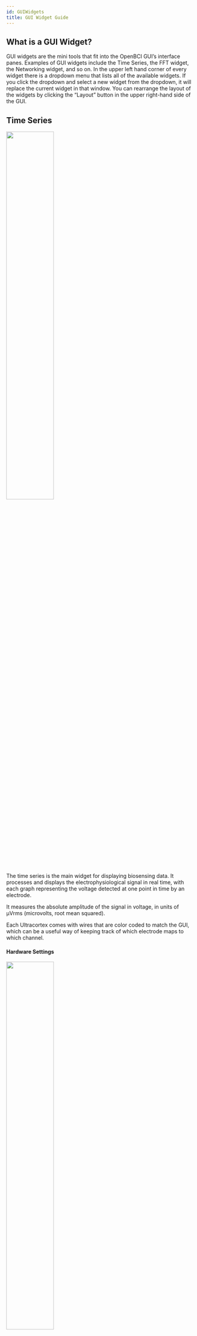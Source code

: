 ```yaml
---
id: GUIWidgets
title: GUI Widget Guide
---
```

## What is a GUI Widget?
GUI widgets are the mini tools that fit into the OpenBCI GUI’s interface panes. Examples of GUI widgets include the Time Series, the FFT widget, the Networking widget, and so on. In the upper left hand corner of every widget there is a dropdown menu that lists all of the available widgets. If you click the dropdown and select a new widget from the dropdown, it will replace the current widget in that window. You can rearrange the layout of the widgets by clicking the “Layout” button in the upper right-hand side of the GUI.


## Time Series
<img src="https://github.com/openbci-archive/Docs/blob/master/assets/images/GUI_TimeSeries.jpg?raw=true" width="50%">

The time series is the main widget for displaying biosensing data. It processes and displays the electrophysiological signal in real time, with each graph representing the voltage detected at one point in time by an electrode.

It measures the absolute amplitude of the signal in voltage, in units of μVrms (microvolts, root mean squared).

Each Ultracortex comes with wires that are color coded to match the GUI, which can be a useful way of keeping track of which electrode maps to which channel.

#### Hardware Settings

<img src="https://github.com/openbci-archive/Docs/blob/master/assets/images/GUI_HardwareSettings.png?raw=true" width="50%">

For Cyton users, clicking the Hardware Settings button opens a menu that allows you to fine tune the PGA Gain, Bias, and other hardware settings for each channel.

#### Other Settings

**Channel Buttons**: These buttons represent each connected electrode channel. You can toggle them on/off to control whether or not you want to collect data from that electrode.

**View Settings**:

*Vertical Scale* — Controls the range of μV displayed in the time series.
Note: Set to auto to avoid chopping off data and showing good peaks and troughs. Fine tune as necessary.

*Window* — Controls the amount of time that is shown in the series.

**Railed/Near Railed Warnings**:
These warnings show that there is no or poor signal, and that you need to check the electrodes to ensure that they are making good contact with your body.

**Impedance Check**:
Sends a test current down the pin to check impedance. Information is given in kΩ.
Note: Data will stop streaming automatically for the duration of the check.

## FFT Plot
<img src="https://github.com/openbci-archive/Docs/blob/master/assets/images/GUI_FTT.jpg?raw=true" width="50%">

This is a standard data visualization feature of biosensing tools. The x axis displays various frequencies, and the y-axis shows each frequency’s respective amplitudes in μV.  These amplitudes are displayed logarithmically by default — a reccommended setting — but you can alter this in the log/ln dropdown.

*Note: Each color in the FFT Plot is color coded to match the channels in the time series.*

## Accelerometer
<img src="https://github.com/openbci-archive/Docs/blob/master/assets/images/GUI_Accel.jpg?raw=true" width="50%">

Each OpenBCI board is fitted with a three-axis accelerometer, the data from which is streamed to this widget. This accelerometer measures the acceleration of the board itself on an xyz-axis.

**Axis Graph**: Displays relative xyz-acceleration at the current moment visually on a graph

**Timeline**: Displays relative xyz accelerations over time, color coded by axis.

## Head Plot
The head plot displays which regions of the head are experiencing the most activity. The deeper the red in a region, the more brain activity there is occuring in that region.  Contour lines are also shown in order to connect various regions of similar activity levels.

Each number on the digram corresponds to an electrode channel displayed in the time series widget. These numbers  correspond with the suggested assembly for the Ultracortex Mark IV, however each can be dragged to different locations for custom configurations.

### Default Node Placement
Based off of 10-20 model

| # | 10-20 Node |
|---|------------|
| 1 | Fp1        |
| 2 | Fp2        |
| 3 | C3         |
| 4 | C4         |
| 5 | P7/T5*     |
| 6 | P8/T6*     |
| 7 | O1         |
| 8 | O2         |


\* P7 and P8 are the new terminology for nodes T5 and T6

### Polarity
When compared to a reference, the pin inputs can produce a positive or negative value. Choosing "+/-" will display the true value as measured from the reference. So if the voltage is measured as lower than the reference, your value will appear negative (or blue), and if the voltage is measured to be higher the value will be positive.

<img src="https://github.com/openbci-archive/Docs/blob/master/assets/images/GUI_Headplot_both.jpg?raw=true" width="50%">

Alterntively, "+" will display only an absolute value, without regard to whether the signal was positive or negative.

<img src="https://github.com/openbci-archive/Docs/blob/master/assets/images/GUI_Headplot_pos.jpg?raw=true" width="50%">

## Focus Widget
The widget recognizes a focused mental state by looking at alpha and beta wave levels on channel 1 & 2. It is based on research supporting focused states aligning with alpha levels between 0.7-2.0 μV, and the beta levels between 0.0-0.7 μV. If your data is outside of this ratio, the algorithm states that you are not focused.

<img src="https://github.com/openbci-archive/Docs/blob/master/assets/images/GUI_Focus.jpg?raw=true" width="50%">

*For best results, try setting smooth to 0.98 in the FFT plot.

**Key Press**: When KeyPress is on, you can perform tasks and whenever you are focused, either your UP arrow or SPACE key will be pressed. Otherwise, it will be released.

**W_Focus Folder**: This folder contains the original data the focus widget was based on, and materials (including an example and instructions) regarding Arduino output.

## Band Power
<img src="https://github.com/openbci-archive/Docs/blob/master/assets/images/GUI_BandPower.jpg?raw=true" width="50%">

The band power widget shows the relative voltages of the various brain wave categories. Each type of brain wave represents a subset of frequencies, which represent different states of activity. The widget is a great "at-a-glance" look into your brain’s activity.

### Types of Waves
| Wave | Frequency (Hz)| Description |
|:------:|:--------------:| ------------|
| Gamma |  32-100 |Signifies heightened perception, learning and problem solving tasks, as well as alertness. It occurs when there is simueltaneous information processing from multiple parts of the brain.  |
| Beta | 13-32 | Signfies normal alert consciousness and active thinking. It occurs when one is focusing on work, solving a problem, learning a new concept, or engaging in active conversation.|
| Alpha |  8-13 |Signifies physical and mental relaxation. They occur when your eyes are closed, when one is being artistic, and during yoga. |
| Theta |  4-8      |Signifies deep relaxation, creativity, insight, reduced consciousness. They are picked up during day dreaming and deep meditation. |
| Delta | 0.5-4     |Signifies sleep, dreaming. Occurs when we enjoy restorative, deep, dreamless sleep.

## EMG
<img src="https://github.com/openbci-archive/Docs/blob/master/assets/images/GUI_EMG.jpg?raw=true" width="50%">

In a nutshell, we are trying to map the current flex of a muscle into the “comfortable flex range” of said muscle, and then represent that as a decimal between 0 and 1. In theory, if you relax, the value will be 0, and if you flex, the value will go to 1.

The current EMG strength is a collection of raw voltage values averaged (or smoothed) over a known window of time. The bigger the window your averaging over, the smoother the data. We establish an upper threshold (the outer dark blue circle of the circular visualizer) and a lower threshold (the inner dark blue circle) for the constantly updating “comfortable EMG range.” Then we’re mapping the current EMG (the filled circle that matches the color of the channel) value between the upper and lower thresholds.

This pseudo-analog mapped value is represented more clearly in the bar graph off to the right of each channel’s circular visualizer. The upper threshold is constantly creeping downwards and lower threshold is constantly creeping upwards until they get the Min ΔμV away from one another. This ensures that the overall system never creates an upper/lower flex range that is too big to influence with a muscle flex.

### Options
The drop-downs of the widget are designed to allow you to tweak the various parameters of this relationship. There are 4 drop-downs giving us control over 4 parameters:

**Smooth**: This is the size of the window. If we set this value at the smallest setting of 0.01 seconds (ie., lowering the smooth value), our data will be very jittery but responsive. Alternatively, if we increase the smooth and set our window to 2.0 seconds, the output will be very smooth but much less responsive.

**μV Limit**: This is a cutoff point for an allowable μV value in any individual data block. Any μV values above this number will be chopped off, and set to this upper μV limit. This is to prevent erratic blips in the data from substantially distorting the average. Sometimes dropped packets and rapid body movements can create large spikes that don’t correlate to muscle activity. This helps account for those issues.

**Creep**: This value indicates how quickly the upper μV limit creeps downward and how quickly the lower limit creeps upward. Notice that by adjusting this value, the upper threshold and lower threshold rings will approach each other more quickly. We generally recommend this to be slow. If this is too fast and we wait too long between muscle activations, the upper threshold will have crept very close to the lower threshold and the system will be hyper sensitive.

**Min ΔμV**: This value sets the minimum voltage range between the upper threshold and lower threshold. The upper threshold and lower threshold cannot get any closer than this. By making this value bigger, you will have to flex harder to go from 0 to 100% flex, after the thresholds have crept as close as they will get to one another (aka Min ΔμV).

## Networking
The networking widget allows the streaming of data to other apps. Keep scrolling for an explanation of the four data types: Serial, UDP, OSC, and LSL. To see how it can be used with our different apps, check out our [Software page](06Software/00-SoftwareLanding.md).

**Full details of all possible outputs can be found at the [GUI Networking Guide](https://docs.google.com/document/d/e/2PACX-1vR_4DXPTh1nuiOwWKwIZN3NkGP3kRwpP4Hu6fQmy3jRAOaydOuEI1jket6V4V6PG4yIG15H1N7oFfdV/pub).**

### Serial

<img src="https://github.com/openbci-archive/Docs/blob/master/assets/images/GUI_Serial.png?raw=true" width="70%">

Offers streaming of one data type. The data is sent sequentially, bit by bit, in consecutive packets. Serial is the main networking protocol that can be used when using OpenBCI with Arduino.

**Baud Rate**: The rate of data transfer in bits per second. This should correspond with the chosen baud rate for the receiving application.

**Port**: The port of the receiving device. For Arduino, for example, this will likely be "usbmodem" with a serial number attached.

### UDP

<img src="https://github.com/openbci-archive/Docs/blob/master/assets/images/GUI_UDP.png?raw=true" width="70%">

User Datagram Protocol is used primarily for establishing low-latency and loss-tolerating connections between applications on the internet. The UDP protocol allows for up to three different data sets to be sent to three different applications.


### LSL

<img src="https://github.com/openbci-archive/Docs/blob/master/assets/images/GUI_LSL.png?raw=true" width="70%">

Lab Streaming Layer is a system for synchronizing streaming data for live analysis or recording. LSL is a good way to send your OpenBCI stream to applications that can record or manipulate the data, such as [Matlab](06Software/02-CompatibleThirdPartySoftware/01-Matlab.md).

FFT data can now be sent over LSL, starting with [GUI v.4.1.5-beta.3.](https://github.com/OpenBCI/OpenBCI_GUI/releases)


For certain data types, it helps to change the `# Chan` to match the data type. Example: Focus is a single number output, so just set `# Chan` to 1. Here's a screenshot streaming 3 data types to Python:

![gui windows override high dpi scaling](../../assets/SoftwareImages/OpenBCISoftware/gui_lslStreaming_Example.png)<br>

You can find the [example Python script here](https://github.com/OpenBCI/OpenBCI_GUI/tree/master/Networking-Test-Kit). Note: You will need to do `pip install pylsl` if the dependency is not already installed.

### OSC
<img src="https://github.com/openbci-archive/Docs/blob/master/assets/images/GUI_OSC.png?raw=true" width="70%">

Open Sound Control is a protocol for networking sound synthesizers, computers, and other multimedia devices for purposes such as musical performance or show control. OSC's advantages include interoperability, accuracy, flexibility and enhanced organization and documentation.

OSC works with MaxMSP, PureData, and Resolume.

## SSVEP
<img src="https://github.com/openbci-archive/Docs/blob/master/assets/images/GUI_SSVEP.png?raw=true" width="70%">

The newest widget, SSVEP, is now in beta mode, for testing. It is included with [GUI v.4.1.5-beta.3](https://github.com/OpenBCI/OpenBCI_GUI/releases)

It offers up to four channels of SSVEP with a range of frequencies (see screenshot above). Each channel in the widget has a dropdown menu to select frequency.

For research applications of SSVEP, head to examples [here](https://link.springer.com/chapter/10.1007/978-3-642-21683-1_41) and [here.](https://www.nature.com/articles/s41598-018-32283-8)

## Playback Widget
<img src="https://github.com/openbci-archive/Docs/blob/master/assets/images/GUI_PlaybackHistory.png?raw=true" width="70%">

This Widget only appears when in playback mode. It allows you to select a different playback without having to “Stop System”. There is a button in the top right of the Widget that allows you to select any OpenBCI playback file (.txt or .csv). Selecting other types of files may cause an error.

## Pulse Widget
This widget will only show for Cyton in Live mode. It uses the Analog Read mode to get data from the pin marked D11 on the Cyton. Using this data, the widget will calculate the Beats per minute (BPM) and the Interbeat Interval (IBI). When using the Networking widget, this data type will send: BPM, Raw Signal, and IBI.

____

## Custom Widget

This tutorial shows you how to create your own custom widgets for the [OpenBCI GUI](https://github.com/OpenBCI/OpenBCI_GUI). In just a few easy steps you can have your own mini applications added to the dropdown menus of the OpenBCI GUI for running specialized applications in real-time. These widgets can tap directly into the main data structure of the OpenBCI GUI, so you can experiment with brain waves and other bio data right in the GUI.

#### Helpful Background Skills

* Knowledge of [Processing](https://processing.org/) or Java-based programming
* Experience with [running the OpenBCI GUI from the Processing IDE](06Software/01-OpenBCISoftware/01-OpenBCI_GUI.md#running-the-openbci-gui-from-the-processing-ide)
* [Developer Setup using Visual Studio Code or Processing](https://github.com/OpenBCI/OpenBCI_GUI/wiki/Developer-Setup)
* Alternatively, you can edit using [Atom with Processing packages](https://atom.io)


### Step 1 - Duplicate the W_template.pde file & rename

The [W_template.pde](https://github.com/OpenBCI/OpenBCI_GUI/blob/master/OpenBCI_GUI/W_Template.pde) file is designed to serve as a simple starting point for creating your own widgets. You'll want to start by duplicating this file and renaming it to something like W_myNewWidget.pde, where "myNewWidget" is something relevant to the purpose of your new widget! Try to adhere to the naming convention and put **W_** in front to make sure that all of your widgets end up next to one another in your project directory.

You need to remember to rename the class to make sure that it is a unique and not the same class as W_template.pde. The first uncommented line of your file should read:

```
class W_myNewWidget extends Widget {
```

### Step 2 - Add your new widget to the widgetManager.pde file

Before adding any fancy code that grabs ahold of local data structures, make sure you add your new widget to the [widgetManager.pde](https://github.com/OpenBCI/OpenBCI_GUI/blob/master/OpenBCI_GUI/WidgetManager.pde) file. By doing this, you make sure your new widget is added to the dropdown menu of each widget. This is helpful because now you can see what your doing as you add graphics to your widget as you continue to develop it.

Follow the protocol instantiating your widget globally by adding it here:

```
// MAKE YOUR WIDGET GLOBALLY
W_timeSeries w_timeSeries;
W_fft w_fft;
W_networking w_networking;
W_BandPower w_bandPower;
W_accelerometer w_accelerometer;
W_ganglionImpedance w_ganglionImpedance;
W_headPlot w_headPlot;
W_template w_template1;
W_emg w_emg;
W_openBionics w_openbionics;
W_Focus w_focus;
W_PulseSensor w_pulsesensor;
W_myNewWidget w_myNewWidget;
```

Then, make sure to "setup" your widget and add it to the array of all widgets by mimicing the setup code lines

```
  ...

  w_networking = new W_networking(_this);
  w_networking.setTitle("Networking");
  addWidget(w_networking, w);

  w_myNewWidget = new W_myNewWidget(_this);
  w_myNewWidget.setTitle("My New Widget");
  addWidget(w_myNewWidget, w);

  w_bandPower = new W_BandPower(_this);
  w_bandPower.setTitle("Band Power");
  addWidget(w_bandPower, w);

  ...
```

### Step 3 - Add dropdowns to control your widget, if needed

**Note:** before you can compile the GUI, you'll need to rename the global functions at the bottom of your W_myNewWidget.pde file so that they are different from the global functions at the bottom of W_template.pde. While running the GUI, these functions are automatically activated when the corresponding dropdown is activated in the nav of your widget. Make sure that string (ex: "Dropdown1") in the addDropdown function of the constructor is the exact same string as the name of your corresponding global function at the bottom of your .pde file. The index of the menu item selected is what is passed into the function (ie "int n").

```
//These functions need to be global! These functions are activated when an item from the corresponding dropdown is selected

void Dropdown1(int n){
  println("Item " + (n+1) + " selected from Dropdown 1");
  if(n==0){
    //do this
  } else if(n==1){
    //do this instead
  }

  closeAllDropdowns(); // do this at the end of all widget-activated functions to ensure proper widget interactivity ... we want to make sure a click makes the menu close
}

void Dropdown2(int n){
  println("Item " + (n+1) + " selected from Dropdown 2");
  closeAllDropdowns();
}

void Dropdown3(int n){
  println("Item " + (n+1) + " selected from Dropdown 3");
  closeAllDropdowns();
}
```

Run the GUI, and make sure you can see your new widget in the widget dropdown menu in the upper left corner of all widgets. If you don't see it, make sure you did the above steps properly.


### Step 4 - Design your custom widget

Explore how the  existing widgets are accessing data structures internal to the GUI, and see if you can make something cool!

**Some cool things to know:**

* Every widget has `x, y, w, h` variables that corresponds to the left edge of the widget (horizontal pixel location), the top edge of the widget (vertical pixel location), the # of pixels wide, and the # of pixels tall, respectively. These variables update automatically when the screen is resized or when the widgets are cycled through the layout containers. When adding graphics to your widget, do everything based off of these variables to ensure responsiveness.
* Aside from setting up your widget in the widgetManager.pde file, all of your code can live inside of the W_myNewWidget.pde file (if done correctly).
* To see how to access global data structures like FFT data and Time Series data, check out how the [other widgets](https://github.com/OpenBCI/OpenBCI_GUI/tree/master/OpenBCI_GUI) are accessing data in their `update()` functions
* One way that we add features such as dropdowns and radio buttons to our widgets is the [ControlP5 Library](https://github.com/sojamo/controlp5).
* To learn more about how widgets work, look at the [widget.pde](https://github.com/OpenBCI/OpenBCI_GUI/blob/master/OpenBCI_GUI/Widget.pde) file. That said, I don't recommend changing anything!

### Step 5 - Add any dropdown settings to SoftwareSettings.pde
As of GUI v4, the app attemps to auto-save and auto-load user settings. Otherwise, users would need to reconfigure the GUI every time! So, if you use dropdowns in your new widget, you need to include those settings in SoftwareSettings.pde in save() and load().

There are a few details at the top of SoftwareSettings.pde that should be helpful. Just follow the style that is already in place to save and load from [JSON](https://en.wikipedia.org/wiki/JSON). Skim through the code in save() or load(), you will see settings from some of your favorite widgets. Use this as your example!

### Step 6 - Initial Testing
*Debugging*
If you've added any `println()` or `verbosePrint()`in your widget, you can use the Console Log feature to see these messages, or just look at the console in your favorite IDE.

*Screen Resized*
Some objects may need to be resized, or re-positioned, when the user changes the GUI screen size. This is why the widget class has the `screenResized()` method. Something not displaying right after resize? This is where you need to add code. Typically, object x, y, width, and height are declared when the widget is instantiated, and again in `screenResized()` using relative positioning.

*Settings*
To test that everything is working, you should see the data in a settings JSON file for each data mode in the `Documents/OpenBCI_GUI/Settings/` folder. JSON files can be viewed as text. Confirm that your new JSON object and data are being written to file. Finally, confirm that the settings work properly when configuring the widget, saving, and loading.

*GUI Crash*
One of the most common ways to crash the GUI with a new widget is drawing `null` data, or some other error related to `draw()`. Another common crash is an `Exception`, which will print to the console of Atom, VSCode, or Processing IDE.


### Step 7 - Share your custom widget with the world!

If you make a functional widget that you think others could benefit from, please share it with the world by submitting a pull request to the [OpenBCI_GUI repo](https://github.com/OpenBCI/OpenBCI_GUI)!
